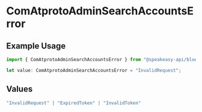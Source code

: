 # ComAtprotoAdminSearchAccountsError

## Example Usage

```typescript
import { ComAtprotoAdminSearchAccountsError } from "@speakeasy-api/bluesky/models/errors";

let value: ComAtprotoAdminSearchAccountsError = "InvalidRequest";
```

## Values

```typescript
"InvalidRequest" | "ExpiredToken" | "InvalidToken"
```